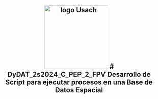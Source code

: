 <h2 align="center">
  <img width="200" src="https://upload.wikimedia.org/wikipedia/commons/d/d9/Usach_P1.png" alt="logo Usach">
# DyDAT_2s2024_C_PEP_2_FPV
Desarrollo de Script para ejecutar procesos en una Base de Datos Espacial
